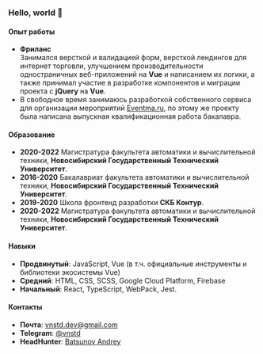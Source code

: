 ### Hello, world 👋
#### Опыт работы
- **Фриланс**  
Занимался версткой и валидацией форм, версткой лендингов для интернет торговли, улучшением производительности одностраничных веб-приложений на **Vue** и написанием их логики, а также принимал участие в разработке компонентов и миграции проекта с **jQuery** на **Vue**. 
- В свободное время занимаюсь разработкой собственного сервиса для организации мероприятий [Eventma.ru](https://eventma.ru/ "Eventma.ru"), по этому же проекту была написана выпускная квалификационная работа бакалавра. 

#### Образование
- **2020-2022** Магистратура факультета автоматики и вычислительной техники, **Новосибирский Государственный Технический Университет**.
- **2016-2020** Бакалавриат факультета автоматики и вычислительной техники, **Новосибирский Государственный Технический Университет**.
- **2019-2020** Школа фронтенд разработки **СКБ Контур**.
- **2020-2022** Магистратура факультета автоматики и вычислительной техники, **Новосибирский Государственный Технический Университет**.

#### Навыки
- **Продвинутый**: JavaScript, Vue (в т.ч. официальные инструменты и библиотеки экосистемы Vue)
- **Cредний**: HTML, CSS, SCSS, Google Cloud Platform, Firebase
- **Начальный**: React, TypeScript, WebPack, Jest.

#### Контакты
- **Почтa**: vnstd.dev@gmail.com
- **Telegram**: [@vnstd](https://t.me/vnstd "@vnstd")
- **HeadHunter**: [Batsunov Andrey](https://novosibirsk.hh.ru/resume/9e805143ff072c1aba0039ed1f5139324d5776 "Batsunov Andrey")
